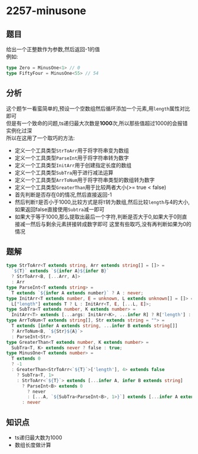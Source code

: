 # 2257-minusone
## 题目
给出一个正整数作为参数,然后返回-1的值  
例如:
```ts
type Zero = MinusOne<1> // 0
type FiftyFour = MinusOne<55> // 54
```
## 分析
这个题乍一看蛮简单的,预设一个空数组然后循环添加一个元素,用`length`属性对比即可  
但是有一个致命的问题,ts递归最大次数是**1000**次,所以那些值超过1000的会报错实例化过深  
所以在这用了一个取巧的方法:
- 定义一个工具类型`StrToArr`用于将字符串变为数组
- 定义一个工具类型`ParseInt`用于将字符串转为数字
- 定义一个工具类型`InitArr`用于创建指定长度的数组
- 定义一个工具类型`SubTra`用于进行减法运算
- 定义一个工具类型`ArrToNum`用于将字符串类型的数组转为数字
- 定义一个工具类型`GreaterThan`用于比较两者大小(>= true < false)
- 首先判断是否存在0的情况,然后直接返回-1
- 然后判断`T`是否小于1000,比较方式是将`T`转为数组,然后比较`length`与4的大小,如果返回false直接使用`Subtra`减一即可
- 如果大于等于1000,那么提取出最后一个字符,判断是否大于0,如果大于0则直接减一然后与剩余元素拼接转成数字即可
这里有些取巧,没有再判断如果为0的情况
## 题解
```ts
type StrToArr<T extends string, Arr extends string[] = []> =
  `${T}` extends `${infer A}${infer B}`
  ? StrToArr<B, [...Arr, A]>
  : Arr
type ParseInt<T extends string> =
  T extends `${infer A extends number}` ? A : never;
type InitArr<T extends number, E = unknown, L extends unknown[] = []> =
  L["length"] extends T ? L : InitArr<T, E, [...L, E]>;
type SubTra<T extends number, K extends number> =
  InitArr<T> extends [...args: InitArr<K>, ...infer R] ? R['length'] : never;
type ArrToNum<T extends string[], Str extends string = ""> =
  T extends [infer A extends string, ...infer B extends string[]]
  ? ArrToNum<B, `${Str}${A}`>
  : ParseInt<Str>
type GreaterThan<T extends number, K extends number> =
  SubTra<T, K> extends never ? false : true;
type MinusOne<T extends number> =
  T extends 0
  ? -1
  : GreaterThan<StrToArr<`${T}`>['length'], 4> extends false
    ? SubTra<T, 1>
    : StrToArr<`${T}`> extends [...infer A, infer B extends string]
      ? ParseInt<B> extends 0
        ? never
        : [...A, `${SubTra<ParseInt<B>, 1>}`] extends [...infer A extends string[]] ? ArrToNum<A> : never
      : never
```
## 知识点
- ts递归最大数为1000
- 数组长度做计算